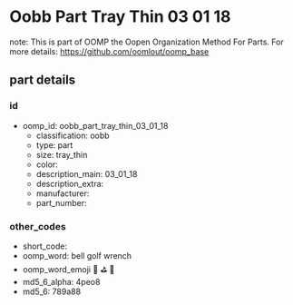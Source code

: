 # Oobb Part Tray Thin 03 01 18  

note: This is part of OOMP the Oopen Organization Method For Parts. For more details: https://github.com/oomlout/oomp_base

##  part details





### id
* oomp_id: oobb_part_tray_thin_03_01_18
  * classification: oobb
  * type: part
  * size: tray_thin
  * color: 
  * description_main: 03_01_18
  * description_extra: 
  * manufacturer: 
  * part_number: 

### other_codes
* short_code: 
* oomp_word: bell golf wrench
* oomp_word_emoji :bell: :golf: :wrench:
* md5_6_alpha: 4peo8
* md5_6: 789a88